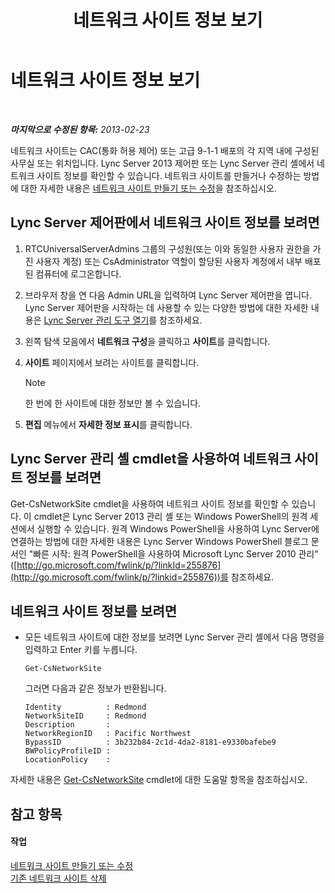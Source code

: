 ﻿---
title: 네트워크 사이트 정보 보기
TOCTitle: 네트워크 사이트 정보 보기
ms:assetid: 24a97d98-b168-4016-81bf-c2c478092b87
ms:mtpsurl: https://technet.microsoft.com/ko-kr/library/JJ687996(v=OCS.15)
ms:contentKeyID: 49885684
ms.date: 08/10/2015
mtps_version: v=OCS.15
ms.translationtype: HT
---

# 네트워크 사이트 정보 보기

 

_**마지막으로 수정된 항목:** 2013-02-23_

네트워크 사이트는 CAC(통화 허용 제어) 또는 고급 9-1-1 배포의 각 지역 내에 구성된 사무실 또는 위치입니다. Lync Server 2013 제어판 또는 Lync Server 관리 셸에서 네트워크 사이트 정보를 확인할 수 있습니다. 네트워크 사이트를 만들거나 수정하는 방법에 대한 자세한 내용은 [네트워크 사이트 만들기 또는 수정](lync-server-2013-creating-or-modifying-network-sites.md)을 참조하십시오.

## Lync Server 제어판에서 네트워크 사이트 정보를 보려면

1.  RTCUniversalServerAdmins 그룹의 구성원(또는 이와 동일한 사용자 권한을 가진 사용자 계정) 또는 CsAdministrator 역할이 할당된 사용자 계정에서 내부 배포된 컴퓨터에 로그온합니다.

2.  브라우저 창을 연 다음 Admin URL을 입력하여 Lync Server 제어판을 엽니다. Lync Server 제어판을 시작하는 데 사용할 수 있는 다양한 방법에 대한 자세한 내용은 [Lync Server 관리 도구 열기](lync-server-2013-open-lync-server-administrative-tools.md)를 참조하세요.

3.  왼쪽 탐색 모음에서 **네트워크 구성**을 클릭하고 **사이트**를 클릭합니다.

4.  **사이트** 페이지에서 보려는 사이트를 클릭합니다.
    

    > [!NOTE]
    > 한 번에 한 사이트에 대한 정보만 볼 수 있습니다.



5.  **편집** 메뉴에서 **자세한 정보 표시**를 클릭합니다.

## Lync Server 관리 셸 cmdlet을 사용하여 네트워크 사이트 정보를 보려면

Get-CsNetworkSite cmdlet을 사용하여 네트워크 사이트 정보를 확인할 수 있습니다. 이 cmdlet은 Lync Server 2013 관리 셸 또는 Windows PowerShell의 원격 세션에서 실행할 수 있습니다. 원격 Windows PowerShell을 사용하여 Lync Server에 연결하는 방법에 대한 자세한 내용은 Lync Server Windows PowerShell 블로그 문서인 "빠른 시작: 원격 PowerShell을 사용하여 Microsoft Lync Server 2010 관리"([http://go.microsoft.com/fwlink/p/?linkId=255876](http://go.microsoft.com/fwlink/p/?linkid=255876))를 참조하세요.

## 네트워크 사이트 정보를 보려면

  - 모든 네트워크 사이트에 대한 정보를 보려면 Lync Server 관리 셸에서 다음 명령을 입력하고 Enter 키를 누릅니다.
    
        Get-CsNetworkSite
    
    그러면 다음과 같은 정보가 반환됩니다.
    
        Identity          : Redmond
        NetworkSiteID     : Redmond
        Description       :
        NetworkRegionID   : Pacific Northwest
        BypassID          : 3b232b84-2c1d-4da2-8181-e9330bafebe9
        BWPolicyProfileID :
        LocationPolicy    :

자세한 내용은 [Get-CsNetworkSite](https://docs.microsoft.com/en-us/powershell/module/skype/Get-CsNetworkSite) cmdlet에 대한 도움말 항목을 참조하십시오.

## 참고 항목

#### 작업

[네트워크 사이트 만들기 또는 수정](lync-server-2013-creating-or-modifying-network-sites.md)  
[기존 네트워크 사이트 삭제](lync-server-2013-deleting-an-existing-network-site.md)

